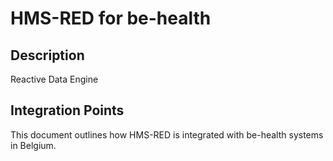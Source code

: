 # HMS-RED for be-health

## Description

Reactive Data Engine

## Integration Points

This document outlines how HMS-RED is integrated with be-health systems in Belgium.
